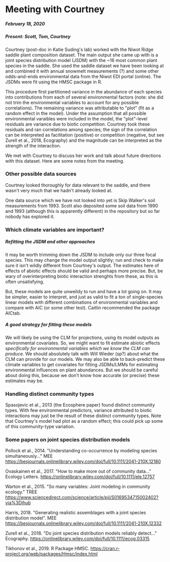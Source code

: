 # Meeting with Courtney
##### February 18, 2020
##### Present: Scott, Tom, Courtney

Courtney (post-doc in Katie Suding's lab) worked with the Niwot Ridge saddle plant composition dataset. The main output she came up with is a joint species distribution model (JSDM) with the ~16 most common plant species in the saddle. She used the saddle dataset we have been looking at and combined it with annual snowmelt measurements (?) and some other odds-and-ends environmental data from the Niwot EDI portal (online). The JSDMs were fit using the HMSC package in R.

This procedure first partitioned variance in the abundance of each species into contributions from each of several environmental factors (note: she did not trim the environmental variables to account for any possible correlations). The remaining variance was attributable to "plot" (fit as a random effect in the model). Under the assumption that all possible environmental varaibles were included in the model, the "plot"-level residuals are variance due to biotic competition. Courtney took these residuals and ran correlations among species; the sign of the correlation can be interpreted as facilitation (positive) or competition (negative, but see Zurell et al., 2018, Ecography) and the magnitude can be interpreted as the strength of the interaction.

We met with Courtney to discuss her work and talk about future directions with this dataset. Here are some notes from the meeting.

### Other possible data sources

Courtney looked thoroughly for data relevant to the saddle, and there wasn't very much that we hadn't already looked at.

One data source which we have not looked into yet is Skip Walker's soil measurements from 1993. Scott also deposited some soil data from 1990 and 1993 (although this is apparently different) in the repository but so far nobody has explored it.

### Which climate variables are important?

##### Refitting the JSDM and other approaches

It may be worth trimming down the JSDM to include only our three focal species. This may change the model output slightly; run and check to make sure it isn't wildly different from Courtney's output. The estimates here of effects of abiotic effects should be valid and perhaps more precise. But, be wary of overinterpreting biotic interaction strenghts from these, as this is often unsatisfying.

But, these models are quite unweildy to run and have a lot going on. It may be simpler, easier to interpret, and just as valid to fit a ton of single-species linear models with different combinations of environmental variables and compare with AIC (or some other test). Caitlin recommended the package AICtab.

##### A good strategy for fitting these models

We will likely be using the CLM for projections, using its model outputs as environmental covariates. So, we might want to fit estimate abiotic effects *specifically for environmental variables which we know the CLM can produce.* We should absolutely talk with Will Wieder (sp?) about what the CLM can provide for our models. We may also be able to back-predict these climate variables to get covariates for fitting JSDMs/LMMs for estimating environmental influences on plant abundances. But we should be careful about doing this, because we don't know how accurate (or precise) these estimates may be.

### Handling distinct community types

Spasojevic et al., 2013 (the Ecosphere paper) found distinct community types. With few environmental predictors, variance attributed to biotic interactions may just be the result of these distinct community types. Note that Courtney's model had plot as a random effect; this could pick up some of this community-type variation.


### Some papers on joint species distribution models

Pollock et al., 2014. "Understanding co-occurrence by modeling species simultaneously..." MEE
https://besjournals.onlinelibrary.wiley.com/doi/full/10.1111/2041-210X.12180

Ovaskainen et al., 2017. "How to make more out of community data..." Ecology Letters.
https://onlinelibrary.wiley.com/doi/full/10.1111/ele.12757

Warton et al., 2015. "So many variables: Joint modeling in community ecology." TREE
https://www.sciencedirect.com/science/article/pii/S0169534715002402?via%3Dihub

Harris, 2018. "Generating realistic assemblages with a joint species distribution model". MEE
https://besjournals.onlinelibrary.wiley.com/doi/full/10.1111/2041-210X.12332

Zurell et al., 2018. "Do joint species distribution models reliably detect..." Ecography.
https://onlinelibrary.wiley.com/doi/full/10.1111/ecog.03315

Tikhonov et al., 2019. R Package HMSC.
https://cran.r-project.org/web/packages/Hmsc/index.html

